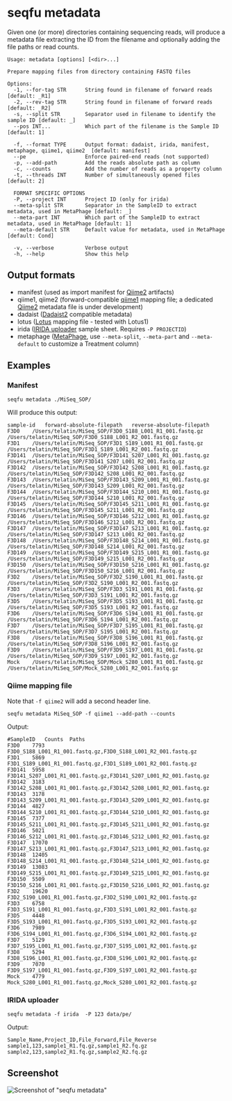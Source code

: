 
# seqfu metadata

Given one (or more) directories containing sequencing reads,
will produce a metadata file extracting the ID from the filename
and optionally adding the file paths or read counts.

```
Usage: metadata [options] [<dir>...]

Prepare mapping files from directory containing FASTQ files

Options:
  -1, --for-tag STR      String found in filename of forward reads [default: _R1]
  -2, --rev-tag STR      String found in filename of forward reads [default: _R2]
  -s, --split STR        Separator used in filename to identify the sample ID [default: _]
  --pos INT...           Which part of the filename is the Sample ID [default: 1]

  -f, --format TYPE      Output format: dadaist, irida, manifest, metaphage, qiime1, qiime2  [default: manifest]
  --pe                   Enforce paired-end reads (not supported)
  -p, --add-path         Add the reads absolute path as column 
  -c, --counts           Add the number of reads as a property column
  -t, --threads INT      Number of simultaneously opened files [default: 2]

  FORMAT SPECIFIC OPTIONS
  -P, --project INT      Project ID (only for irida)
  --meta-split STR       Separator in the SampleID to extract metadata, used in MetaPhage [default: _]
  --meta-part INT        Which part of the SampleID to extract metadata, used in MetaPhage [default: 1]
  --meta-default STR     Default value for metadata, used in MetaPhage [default: Cond]

  -v, --verbose          Verbose output
  -h, --help             Show this help
```

## Output formats

* manifest (used as import manifest for [Qiime2](https://qiime2.org/) artifacts)
* qiime1, qiime2 (forward-compatible [qiime1](http://qiime.org/) mapping file; a dedicated [Qiime2](https://qiime2.org/) metadata file is under development)
* dadaist ([Dadaist2](quadram-institute-bioscience.github.io/dadaist2) compatible metadata)
* lotus ([Lotus](http://lotus2.earlham.ac.uk/) mapping file - tested with Lotus1)
* irida ([IRIDA uploader](https://github.com/phac-nml/irida-uploader) sample sheet. Requires `-P PROJECTID`)
* metaphage ([MetaPhage](https://mattiapandolfovr.github.io/MetaPhage), use `--meta-split`, `--meta-part` and `--meta-default` to customize a Treatment column)

## Examples

### Manifest

```
seqfu metadata ./MiSeq_SOP/
```

Will produce this output:
```
sample-id	forward-absolute-filepath	reverse-absolute-filepath
F3D0	/Users/telatin/MiSeq_SOP/F3D0_S188_L001_R1_001.fastq.gz	/Users/telatin/MiSeq_SOP/F3D0_S188_L001_R2_001.fastq.gz
F3D1	/Users/telatin/MiSeq_SOP/F3D1_S189_L001_R1_001.fastq.gz	/Users/telatin/MiSeq_SOP/F3D1_S189_L001_R2_001.fastq.gz
F3D141	/Users/telatin/MiSeq_SOP/F3D141_S207_L001_R1_001.fastq.gz	/Users/telatin/MiSeq_SOP/F3D141_S207_L001_R2_001.fastq.gz
F3D142	/Users/telatin/MiSeq_SOP/F3D142_S208_L001_R1_001.fastq.gz	/Users/telatin/MiSeq_SOP/F3D142_S208_L001_R2_001.fastq.gz
F3D143	/Users/telatin/MiSeq_SOP/F3D143_S209_L001_R1_001.fastq.gz	/Users/telatin/MiSeq_SOP/F3D143_S209_L001_R2_001.fastq.gz
F3D144	/Users/telatin/MiSeq_SOP/F3D144_S210_L001_R1_001.fastq.gz	/Users/telatin/MiSeq_SOP/F3D144_S210_L001_R2_001.fastq.gz
F3D145	/Users/telatin/MiSeq_SOP/F3D145_S211_L001_R1_001.fastq.gz	/Users/telatin/MiSeq_SOP/F3D145_S211_L001_R2_001.fastq.gz
F3D146	/Users/telatin/MiSeq_SOP/F3D146_S212_L001_R1_001.fastq.gz	/Users/telatin/MiSeq_SOP/F3D146_S212_L001_R2_001.fastq.gz
F3D147	/Users/telatin/MiSeq_SOP/F3D147_S213_L001_R1_001.fastq.gz	/Users/telatin/MiSeq_SOP/F3D147_S213_L001_R2_001.fastq.gz
F3D148	/Users/telatin/MiSeq_SOP/F3D148_S214_L001_R1_001.fastq.gz	/Users/telatin/MiSeq_SOP/F3D148_S214_L001_R2_001.fastq.gz
F3D149	/Users/telatin/MiSeq_SOP/F3D149_S215_L001_R1_001.fastq.gz	/Users/telatin/MiSeq_SOP/F3D149_S215_L001_R2_001.fastq.gz
F3D150	/Users/telatin/MiSeq_SOP/F3D150_S216_L001_R1_001.fastq.gz	/Users/telatin/MiSeq_SOP/F3D150_S216_L001_R2_001.fastq.gz
F3D2	/Users/telatin/MiSeq_SOP/F3D2_S190_L001_R1_001.fastq.gz	/Users/telatin/MiSeq_SOP/F3D2_S190_L001_R2_001.fastq.gz
F3D3	/Users/telatin/MiSeq_SOP/F3D3_S191_L001_R1_001.fastq.gz	/Users/telatin/MiSeq_SOP/F3D3_S191_L001_R2_001.fastq.gz
F3D5	/Users/telatin/MiSeq_SOP/F3D5_S193_L001_R1_001.fastq.gz	/Users/telatin/MiSeq_SOP/F3D5_S193_L001_R2_001.fastq.gz
F3D6	/Users/telatin/MiSeq_SOP/F3D6_S194_L001_R1_001.fastq.gz	/Users/telatin/MiSeq_SOP/F3D6_S194_L001_R2_001.fastq.gz
F3D7	/Users/telatin/MiSeq_SOP/F3D7_S195_L001_R1_001.fastq.gz	/Users/telatin/MiSeq_SOP/F3D7_S195_L001_R2_001.fastq.gz
F3D8	/Users/telatin/MiSeq_SOP/F3D8_S196_L001_R1_001.fastq.gz	/Users/telatin/MiSeq_SOP/F3D8_S196_L001_R2_001.fastq.gz
F3D9	/Users/telatin/MiSeq_SOP/F3D9_S197_L001_R1_001.fastq.gz	/Users/telatin/MiSeq_SOP/F3D9_S197_L001_R2_001.fastq.gz
Mock	/Users/telatin/MiSeq_SOP/Mock_S280_L001_R1_001.fastq.gz	/Users/telatin/MiSeq_SOP/Mock_S280_L001_R2_001.fastq.gz
```

### Qiime mapping file

Note that `-f qiime2` will add a second header line.

```
seqfu metadata MiSeq_SOP -f qiime1 --add-path --counts
```

Output:

```
#SampleID	Counts	Paths
F3D0	7793	F3D0_S188_L001_R1_001.fastq.gz,F3D0_S188_L001_R2_001.fastq.gz
F3D1	5869	F3D1_S189_L001_R1_001.fastq.gz,F3D1_S189_L001_R2_001.fastq.gz
F3D141	5958	F3D141_S207_L001_R1_001.fastq.gz,F3D141_S207_L001_R2_001.fastq.gz
F3D142	3183	F3D142_S208_L001_R1_001.fastq.gz,F3D142_S208_L001_R2_001.fastq.gz
F3D143	3178	F3D143_S209_L001_R1_001.fastq.gz,F3D143_S209_L001_R2_001.fastq.gz
F3D144	4827	F3D144_S210_L001_R1_001.fastq.gz,F3D144_S210_L001_R2_001.fastq.gz
F3D145	7377	F3D145_S211_L001_R1_001.fastq.gz,F3D145_S211_L001_R2_001.fastq.gz
F3D146	5021	F3D146_S212_L001_R1_001.fastq.gz,F3D146_S212_L001_R2_001.fastq.gz
F3D147	17070	F3D147_S213_L001_R1_001.fastq.gz,F3D147_S213_L001_R2_001.fastq.gz
F3D148	12405	F3D148_S214_L001_R1_001.fastq.gz,F3D148_S214_L001_R2_001.fastq.gz
F3D149	13083	F3D149_S215_L001_R1_001.fastq.gz,F3D149_S215_L001_R2_001.fastq.gz
F3D150	5509	F3D150_S216_L001_R1_001.fastq.gz,F3D150_S216_L001_R2_001.fastq.gz
F3D2	19620	F3D2_S190_L001_R1_001.fastq.gz,F3D2_S190_L001_R2_001.fastq.gz
F3D3	6758	F3D3_S191_L001_R1_001.fastq.gz,F3D3_S191_L001_R2_001.fastq.gz
F3D5	4448	F3D5_S193_L001_R1_001.fastq.gz,F3D5_S193_L001_R2_001.fastq.gz
F3D6	7989	F3D6_S194_L001_R1_001.fastq.gz,F3D6_S194_L001_R2_001.fastq.gz
F3D7	5129	F3D7_S195_L001_R1_001.fastq.gz,F3D7_S195_L001_R2_001.fastq.gz
F3D8	5294	F3D8_S196_L001_R1_001.fastq.gz,F3D8_S196_L001_R2_001.fastq.gz
F3D9	7070	F3D9_S197_L001_R1_001.fastq.gz,F3D9_S197_L001_R2_001.fastq.gz
Mock	4779	Mock_S280_L001_R1_001.fastq.gz,Mock_S280_L001_R2_001.fastq.gz
```

### IRIDA uploader

```
seqfu metadata -f irida  -P 123 data/pe/
```

Output:
```
Sample_Name,Project_ID,File_Forward,File_Reverse
sample1,123,sample1_R1.fq.gz,sample1_R2.fq.gz
sample2,123,sample2_R1.fq.gz,sample2_R2.fq.gz
```


## Screenshot

![Screenshot of "seqfu metadata"]({{site.baseurl}}/img/screenshot-metadata.svg "SeqFu metadata")
